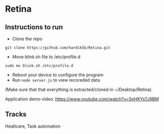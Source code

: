 # Retina

## Instructions to run
* Clone the repo
```
git clone https://github.com/hardik5k/Retina.git
```
* Move blink.sh file to /etc/profile.d
```
sudo mv blink.sh /etc/profile.d
```
* Reboot your device to configure the program
* Run `node server.js` to view recoreded data

(Make sure that that everything is extracted/cloned in ~/Desktop/Retina).

Application demo video: https://www.youtube.com/watch?v=SeHKYsTJ9BM

## Tracks
Healtcare, Task automation





